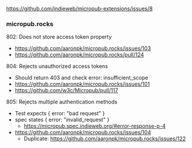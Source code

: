 https://github.com/indieweb/micropub-extensions/issues/8

### micropub.rocks
802: Does not store access token property
- https://github.com/aaronpk/micropub.rocks/issues/103
- https://github.com/aaronpk/micropub.rocks/pull/124

804: Rejects unauthorized access tokens
- Should return 403 and check error: insufficient_scope
- https://github.com/aaronpk/micropub.rocks/issues/101
- https://github.com/w3c/Micropub/pull/117

805: Rejects multiple authentication methods
- Test expects { error: "bad request" }
- spec states { error: "invalid_request" }
	- https://micropub.spec.indieweb.org/#error-response-p-4
- https://github.com/aaronpk/micropub.rocks/issues/104
	- Duplicate: https://github.com/aaronpk/micropub.rocks/issues/122
